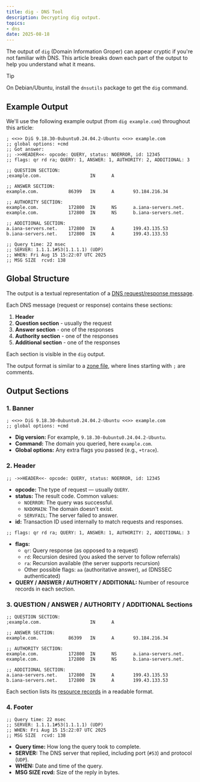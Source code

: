 ```yaml
---
title: dig - DNS Tool
description: Decrypting dig output.
topics:
- dns
date: 2025-08-18
---
```


The output of `dig` (Domain Information Groper) can appear cryptic if you're not familiar with DNS. This article breaks down each part of the output to help you understand what it means.

> [!TIP]
> On Debian/Ubuntu, install the `dnsutils` package to get the `dig` command.

## Example Output

We'll use the following example output (from `dig example.com`) throughout this article:

```zone
; <<>> DiG 9.18.30-0ubuntu0.24.04.2-Ubuntu <<>> example.com
;; global options: +cmd
;; Got answer:
;; ->>HEADER<<- opcode: QUERY, status: NOERROR, id: 12345
;; flags: qr rd ra; QUERY: 1, ANSWER: 1, AUTHORITY: 2, ADDITIONAL: 3

;; QUESTION SECTION:
;example.com.                  IN      A

;; ANSWER SECTION:
example.com.           86399   IN      A       93.184.216.34

;; AUTHORITY SECTION:
example.com.           172800  IN      NS      a.iana-servers.net.
example.com.           172800  IN      NS      b.iana-servers.net.

;; ADDITIONAL SECTION:
a.iana-servers.net.    172800  IN      A       199.43.135.53
b.iana-servers.net.    172800  IN      A       199.43.133.53

;; Query time: 22 msec
;; SERVER: 1.1.1.1#53(1.1.1.1) (UDP)
;; WHEN: Fri Aug 15 15:22:07 UTC 2025
;; MSG SIZE  rcvd: 138
```

## Global Structure

The output is a textual representation of a [DNS request/response message](overview.md#protocol).

Each DNS message (request or response) contains these sections:

1. **Header**
1. **Question section** - usually the request
1. **Answer section** - one of the responses
1. **Authority section** - one of the responses
1. **Additional section** - one of the responses

Each section is visible in the `dig` output.

The output format is similar to a [zone file](zone-files.md), where lines starting with `;` are comments.

## Output Sections

### 1. Banner

```zone
; <<>> DiG 9.18.30-0ubuntu0.24.04.2-Ubuntu <<>> example.com
;; global options: +cmd
```

* **Dig version:** For example, `9.18.30-0ubuntu0.24.04.2-Ubuntu`.
* **Command:** The domain you queried, here `example.com`.
* **Global options:** Any extra flags you passed (e.g., `+trace`).

### 2. Header

```zone
;; ->>HEADER<<- opcode: QUERY, status: NOERROR, id: 12345
```

* **opcode:** The type of request — usually `QUERY`.
* **status:** The result code. Common values:
  * `NOERROR`: The query was successful.
  * `NXDOMAIN`: The domain doesn't exist.
  * `SERVFAIL`: The server failed to answer.
* **id:** Transaction ID used internally to match requests and responses.

```zone
;; flags: qr rd ra; QUERY: 1, ANSWER: 1, AUTHORITY: 2, ADDITIONAL: 3
```

* **flags:**
  * `qr`: Query response (as opposed to a request)
  * `rd`: Recursion desired (you asked the server to follow referrals)
  * `ra`: Recursion available (the server supports recursion)
  * Other possible flags: `aa` (authoritative answer), `ad` (DNSSEC authenticated)
* **QUERY / ANSWER / AUTHORITY / ADDITIONAL:** Number of resource records in each section.

### 3. QUESTION / ANSWER / AUTHORITY / ADDITIONAL Sections

```zone
;; QUESTION SECTION:
;example.com.                  IN      A

;; ANSWER SECTION:
example.com.           86399   IN      A       93.184.216.34

;; AUTHORITY SECTION:
example.com.           172800  IN      NS      a.iana-servers.net.
example.com.           172800  IN      NS      b.iana-servers.net.

;; ADDITIONAL SECTION:
a.iana-servers.net.    172800  IN      A       199.43.135.53
b.iana-servers.net.    172800  IN      A       199.43.133.53
```

Each section lists its [resource records](resource-records.md) in a readable format.

### 4. Footer

```zone
;; Query time: 22 msec
;; SERVER: 1.1.1.1#53(1.1.1.1) (UDP)
;; WHEN: Fri Aug 15 15:22:07 UTC 2025
;; MSG SIZE  rcvd: 138
```

* **Query time:** How long the query took to complete.
* **SERVER:** The DNS server that replied, including port (`#53`) and protocol (`UDP`).
* **WHEN:** Date and time of the query.
* **MSG SIZE rcvd:** Size of the reply in bytes.
